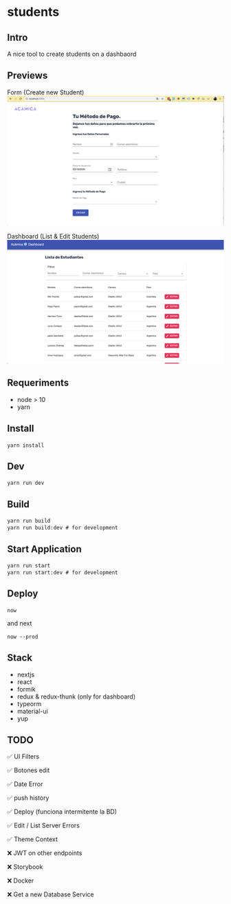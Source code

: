 # students

## Intro

A nice tool to create students on a dashbaord

## Previews

Form (Create new Student)
![Form](previews/form.png "Form")

Dashboard (List & Edit Students)
![Form](previews/dashboard.png "Form")

## Requeriments

- node > 10
- yarn

## Install

```
yarn install
```

## Dev

```
yarn run dev
```
## Build

```
yarn run build
yarn run build:dev # for development
```

## Start Application

```
yarn run start
yarn run start:dev # for development
```

## Deploy

```
now
```

and next

```
now --prod
```


## Stack

- nextjs
- react
- formik
- redux & redux-thunk (only for dashboard)
- typeorm
- material-ui
- yup


## TODO

✅ UI Filters

✅ Botones edit

✅ Date Error

✅ push history

✅ Deploy (funciona intermitente la BD)

✅ Edit / List Server Errors

✅ Theme Context

❌ JWT on other endpoints

❌ Storybook

❌ Docker

❌ Get a new Database Service
